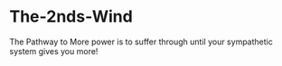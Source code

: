 # The-2nds-Wind

The Pathway to More power is to suffer through until your sympathetic system gives you more!
